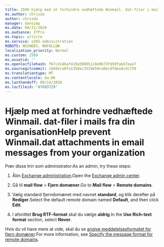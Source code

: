 ```yaml
---
title: 2589 hjælp med at forhindre vedhæftede Winmail. dat-filer i mails fra din organisation
ms.author: chrisda
author: chrisda
manager: dansimp
ms.date: 04/21/2020
ms.audience: ITPro
ms.topic: article
ms.service: o365-administration
ROBOTS: NOINDEX, NOFOLLOW
localization_priority: Normal
ms.custom: 2589
ms.assetid: ''
ms.openlocfilehash: f67c4146af419a590651c8e0673fd59fabd7eae7
ms.sourcegitcommit: c6692ce0fa1358ec3529e59ca0ecdfdea4cdc759
ms.translationtype: MT
ms.contentlocale: da-DK
ms.lasthandoff: 09/14/2020
ms.locfileid: "47693729"
---
```

# <a name="help-prevent-winmaildat-attachments-in-email-messages-from-your-organization"></a><span data-ttu-id="02ef3-102">Hjælp med at forhindre vedhæftede Winmail. dat-filer i mails fra din organisation</span><span class="sxs-lookup"><span data-stu-id="02ef3-102">Help prevent Winmail.dat attachments in email messages from your organization</span></span>

<span data-ttu-id="02ef3-103">Prøv disse trin som administrator:</span><span class="sxs-lookup"><span data-stu-id="02ef3-103">As an admin, try these steps:</span></span>

1. <span data-ttu-id="02ef3-104">Åbn [Exchange administration](https://outlook.office365.com/ecp/).</span><span class="sxs-lookup"><span data-stu-id="02ef3-104">Open the [Exchange admin center](https://outlook.office365.com/ecp/).</span></span>

2. <span data-ttu-id="02ef3-105">Gå til **mail flow**  >  **Fjern domæner**.</span><span class="sxs-lookup"><span data-stu-id="02ef3-105">Go to **Mail flow** > **Remote domains**.</span></span>

3. <span data-ttu-id="02ef3-106">Vælg standard fjerndomænet med navnet **standard**, og klik derefter på **Rediger**.</span><span class="sxs-lookup"><span data-stu-id="02ef3-106">Select the default remote domain named **Default**, and then click **Edit**.</span></span>

4. <span data-ttu-id="02ef3-107">I afsnittet **Brug RTF-format** skal du vælge **aldrig**.</span><span class="sxs-lookup"><span data-stu-id="02ef3-107">In the **Use Rich-text format** section, select **Never**.</span></span>

<span data-ttu-id="02ef3-108">Hvis du vil have mere at vide, skal du se [angive meddelelsesformatet for fjern domæner](https://docs.microsoft.com/Exchange/mail-flow-best-practices/remote-domains/remote-domains#specifying-message-format).</span><span class="sxs-lookup"><span data-stu-id="02ef3-108">For more information, see [Specify the message format for remote domains](https://docs.microsoft.com/Exchange/mail-flow-best-practices/remote-domains/remote-domains#specifying-message-format).</span></span>
